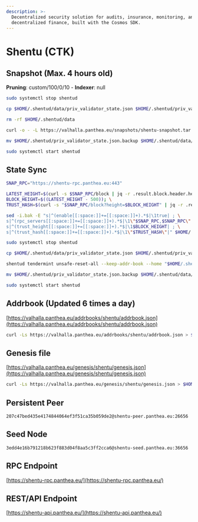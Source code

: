 ```yaml
---
description: >-
  Decentralized security solution for audits, insurance, monitoring, and
  decentralized finance, built with the Cosmos SDK.
---
```


# Shentu (CTK)

## Snapshot (Max. 4 hours old)

**Pruning**: custom/100/0/10 - **Indexer**: null

```bash
sudo systemctl stop shentud

cp $HOME/.shentud/data/priv_validator_state.json $HOME/.shentud/priv_validator_state.json.backup

rm -rf $HOME/.shentud/data

curl -o - -L https://valhalla.panthea.eu/snapshots/shentu-snapshot.tar.lz4 | lz4 -c -d - | tar -x -C $HOME/.shentud

mv $HOME/.shentud/priv_validator_state.json.backup $HOME/.shentud/data/priv_validator_state.json

sudo systemctl start shentud
```

## State Sync

```bash
SNAP_RPC="https://shentu-rpc.panthea.eu:443"

LATEST_HEIGHT=$(curl -s $SNAP_RPC/block | jq -r .result.block.header.height); \
BLOCK_HEIGHT=$((LATEST_HEIGHT - 500)); \
TRUST_HASH=$(curl -s "$SNAP_RPC/block?height=$BLOCK_HEIGHT" | jq -r .result.block_id.hash)

sed -i.bak -E "s|^(enable[[:space:]]+=[[:space:]]+).*$|\1true| ; \
s|^(rpc_servers[[:space:]]+=[[:space:]]+).*$|\1\"$SNAP_RPC,$SNAP_RPC\"| ; \
s|^(trust_height[[:space:]]+=[[:space:]]+).*$|\1$BLOCK_HEIGHT| ; \
s|^(trust_hash[[:space:]]+=[[:space:]]+).*$|\1\"$TRUST_HASH\"|" $HOME/.shentud/config/config.toml

sudo systemctl stop shentud

cp $HOME/.shentud/data/priv_validator_state.json $HOME/.shentud/priv_validator_state.json.backup

shentud tendermint unsafe-reset-all --keep-addr-book --home "$HOME/.shentud"

mv $HOME/.shentud/priv_validator_state.json.backup $HOME/.shentud/data/priv_validator_state.json

sudo systemctl start shentud
```

## Addrbook (Updated 6 times a day)

[https://valhalla.panthea.eu/addrbooks/shentu/addrbook.json](https://valhalla.panthea.eu/addrbooks/shentu/addrbook.json)

```bash
curl -Ls https://valhalla.panthea.eu/addrbooks/shentu/addrbook.json > $HOME/.shentud/config/addrbook.json
```

## Genesis file

[https://valhalla.panthea.eu/genesis/shentu/genesis.json](https://valhalla.panthea.eu/genesis/shentu/genesis.json)

```bash
curl -Ls https://valhalla.panthea.eu/genesis/shentu/genesis.json > $HOME/.shentud/config/genesis.json
```

## Persistent Peer

```url
207c47bed435e4174844064ef3f51ca35b059de2@shentu-peer.panthea.eu:26656
```

## Seed Node

```url
3edd4e16b791218b623f883d04f8aa5c3ff2cca6@shentu-seed.panthea.eu:36656
```

## RPC Endpoint

[https://shentu-rpc.panthea.eu/](https://shentu-rpc.panthea.eu/)

## REST/API Endpoint

[https://shentu-api.panthea.eu/](https://shentu-api.panthea.eu/)
